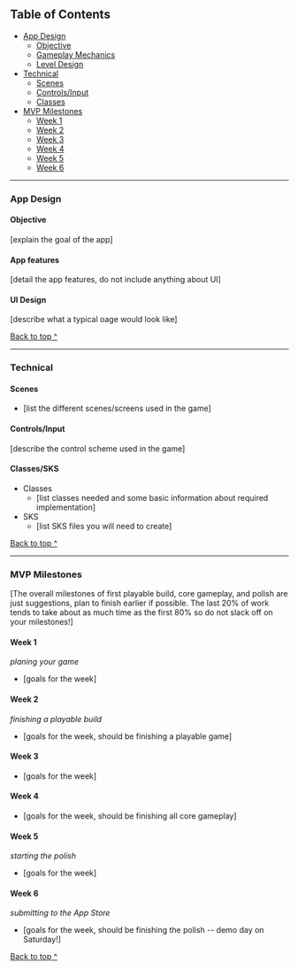 ## Table of Contents
  * [App Design](#app-design)
    * [Objective](#objective)
    * [Gameplay Mechanics](#gameplay-mechanics)
    * [Level Design](#level-design)
  * [Technical](#technical)
    * [Scenes](#scenes)
    * [Controls/Input](#controlsinput)
    * [Classes](#classessks)
  * [MVP Milestones](#mvp-milestones)
    * [Week 1](#week-1)
    * [Week 2](#week-2)
    * [Week 3](#week-3)
    * [Week 4](#week-4)
    * [Week 5](#week-5)
    * [Week 6](#week-6)

---

### App Design

#### Objective
[explain the goal of the app]

#### App features
[detail the app features, do not include anything about UI]

#### UI Design
[describe what a typical oage would look like]

[Back to top ^](#)

---

### Technical

#### Scenes
* [list the different scenes/screens used in the game]

#### Controls/Input
[describe the control scheme used in the game]

#### Classes/SKS
* Classes
  * [list classes needed and some basic information about required implementation]
* SKS
  * [list SKS files you will need to create]

[Back to top ^](#)

---

### MVP Milestones
[The overall milestones of first playable build, core gameplay, and polish are just suggestions, plan to finish earlier if possible. The last 20% of work tends to take about as much time as the first 80% so do not slack off on your milestones!]

#### Week 1
_planing your game_
* [goals for the week]

#### Week 2
_finishing a playable build_
* [goals for the week, should be finishing a playable game]

#### Week 3
* [goals for the week]

#### Week 4
* [goals for the week, should be finishing all core gameplay]

#### Week 5
_starting the polish_
* [goals for the week]

#### Week 6
_submitting to the App Store_
* [goals for the week, should be finishing the polish -- demo day on Saturday!]

[Back to top ^](#)
